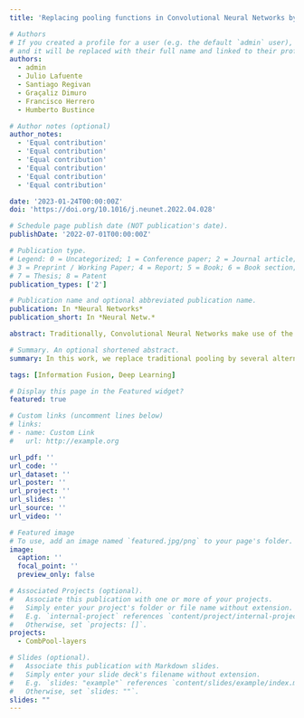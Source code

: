 ```yaml
---
title: 'Replacing pooling functions in Convolutional Neural Networks by linear combinations of increasing functions'

# Authors
# If you created a profile for a user (e.g. the default `admin` user), write the username (folder name) here
# and it will be replaced with their full name and linked to their profile.
authors:
  - admin
  - Julio Lafuente
  - Santiago Regivan
  - Graçaliz Dimuro
  - Francisco Herrero
  - Humberto Bustince

# Author notes (optional)
author_notes:
  - 'Equal contribution'
  - 'Equal contribution'
  - 'Equal contribution'
  - 'Equal contribution'
  - 'Equal contribution'
  - 'Equal contribution'

date: '2023-01-24T00:00:00Z'
doi: 'https://doi.org/10.1016/j.neunet.2022.04.028'

# Schedule page publish date (NOT publication's date).
publishDate: '2022-07-01T00:00:00Z'

# Publication type.
# Legend: 0 = Uncategorized; 1 = Conference paper; 2 = Journal article;
# 3 = Preprint / Working Paper; 4 = Report; 5 = Book; 6 = Book section;
# 7 = Thesis; 8 = Patent
publication_types: ['2']

# Publication name and optional abbreviated publication name.
publication: In *Neural Networks*
publication_short: In *Neural Netw.*

abstract: Traditionally, Convolutional Neural Networks make use of the maximum or arithmetic mean in order to reduce the features extracted by convolutional layers in a downsampling process known as pooling. However, there is no strong argument to settle upon one of the two functions and, in practice, this selection turns to be problem dependent. Further, both of these options ignore possible dependencies among the data. We believe that a combination of both of these functions, as well as of additional ones which may retain different information, can benefit the feature extraction process. In this work, we replace traditional pooling by several alternative functions. In particular, we consider linear combinations of order statistics and generalizations of the Sugeno integral, extending the latter’s domain to the whole real line and setting the theoretical base for their application. We present an alternative pooling layer based on this strategy which we name “CombPool” layer. We replace the pooling layers of three different architectures of increasing complexity by CombPool layers, and empirically prove over multiple datasets that linear combinations outperform traditional pooling functions in most cases. Further, combinations with either the Sugeno integral or one of its generalizations usually yield the best results, proving a strong candidate to apply in most architectures.

# Summary. An optional shortened abstract.
summary: In this work, we replace traditional pooling by several alternative functions. In particular, we consider linear combinations of order statistics and generalizations of the Sugeno integral, extending the latter’s domain to the whole real line and setting the theoretical base for their application. We present an alternative pooling layer based on this strategy which we name “CombPool” layer.

tags: [Information Fusion, Deep Learning]

# Display this page in the Featured widget?
featured: true

# Custom links (uncomment lines below)
# links:
# - name: Custom Link
#   url: http://example.org

url_pdf: ''
url_code: ''
url_dataset: ''
url_poster: ''
url_project: ''
url_slides: ''
url_source: ''
url_video: ''

# Featured image
# To use, add an image named `featured.jpg/png` to your page's folder.
image:
  caption: ''
  focal_point: ''
  preview_only: false

# Associated Projects (optional).
#   Associate this publication with one or more of your projects.
#   Simply enter your project's folder or file name without extension.
#   E.g. `internal-project` references `content/project/internal-project/index.md`.
#   Otherwise, set `projects: []`.
projects:
  - CombPool-layers

# Slides (optional).
#   Associate this publication with Markdown slides.
#   Simply enter your slide deck's filename without extension.
#   E.g. `slides: "example"` references `content/slides/example/index.md`.
#   Otherwise, set `slides: ""`.
slides: ""
---
```

